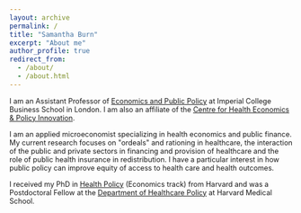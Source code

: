 ```yaml
---
layout: archive
permalink: /
title: "Samantha Burn"
excerpt: "About me"
author_profile: true
redirect_from: 
  - /about/
  - /about.html
---
```


<span style ="font-size:.9em;"> I am an Assistant Professor of [Economics and Public Policy](https://www.imperial.ac.uk/business-school/faculty-research/academic-areas/economics-public-policy/) at Imperial College Business School in London. I am also an affiliate of the [Centre for Health Economics & Policy Innovation](https://www.imperial.ac.uk/business-school/faculty-research/research-centres/centre-health-economics-policy-innovation/). </span>  

<span style ="font-size:.9em;"> I am an applied microeconomist specializing in health economics and public finance. My current research focuses on "ordeals" and rationing in healthcare, the interaction of the public and private sectors in financing and provision of healthcare and the role of public health insurance in redistribution. I have a particular interest in how public policy can improve equity of access to health care and health outcomes. </span>   

<span style ="font-size:.9em;"> I received my PhD in [Health Policy](https://healthpolicy.fas.harvard.edu) (Economics track) from Harvard and was a Postdoctoral Fellow at the [Department of Healthcare Policy](https://hcp.hms.harvard.edu) at Harvard Medical School. 
